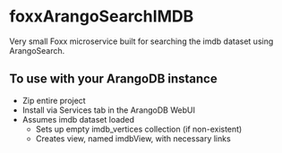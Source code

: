 # foxxArangoSearchIMDB
Very small Foxx microservice built for searching the imdb dataset using ArangoSearch.

## To use with your ArangoDB instance
- Zip entire project
- Install via Services tab in the ArangoDB WebUI
- Assumes imdb dataset loaded
  - Sets up empty imdb_vertices collection (if non-existent)
  - Creates view, named imdbView, with necessary links
